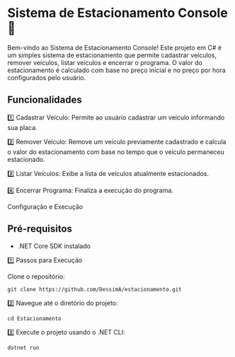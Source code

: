 #  Sistema de Estacionamento Console :car:

Bem-vindo ao Sistema de Estacionamento Console! Este projeto em C# é um simples sistema de estacionamento que permite cadastrar veículos, remover veículos, listar veículos e encerrar o programa. O valor do estacionamento é calculado com base no preço inicial e no preço por hora configurados pelo usuário.

## Funcionalidades
:one: Cadastrar Veículo: Permite ao usuário cadastrar um veículo informando sua placa.

:two: Remover Veículo: Remove um veículo previamente cadastrado e calcula o valor do estacionamento com base no tempo que o veículo permaneceu estacionado.

:three: Listar Veículos: Exibe a lista de veículos atualmente estacionados.

:four: Encerrar Programa: Finaliza a execução do programa.

Configuração e Execução

## Pré-requisitos

* .NET Core SDK instalado

:one: Passos para Execução

Clone o repositório:

`git clone https://github.com/DessimA/estacionamento.git`

:two: Navegue até o diretório do projeto:

`cd Estacionamento`

:three: Execute o projeto usando o .NET CLI:

`dotnet run`

